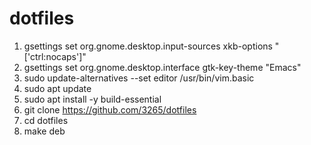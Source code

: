 # dotfiles

1. gsettings set org.gnome.desktop.input-sources xkb-options "['ctrl:nocaps']" 
1. gsettings set org.gnome.desktop.interface gtk-key-theme "Emacs"
1. sudo update-alternatives --set editor /usr/bin/vim.basic
1. sudo apt update
1. sudo apt install -y build-essential
1. git clone https://github.com/3265/dotfiles
1. cd dotfiles
1. make deb
